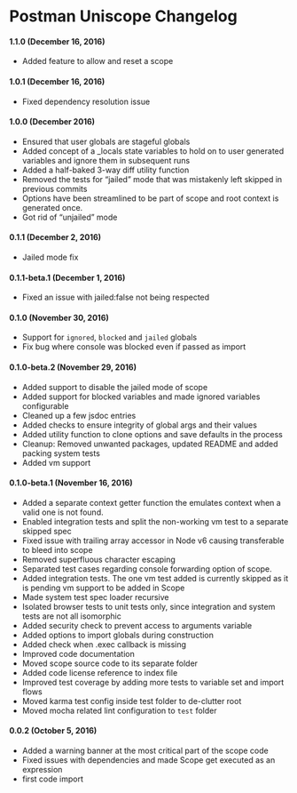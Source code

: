 # Postman Uniscope Changelog

#### 1.1.0 (December 16, 2016)
* Added feature to allow and reset a scope

#### 1.0.1 (December 16, 2016)
* Fixed dependency resolution issue

#### 1.0.0 (December 2016)
* Ensured that user globals are stageful globals
* Added concept of a _locals state variables to hold on to user generated variables and ignore them in subsequent runs
* Added a half-baked 3-way diff utility function
* Removed the tests for “jailed” mode that was mistakenly left skipped in previous commits
* Options have been streamlined to be part of scope and root context is generated once.
* Got rid of “unjailed” mode

#### 0.1.1 (December 2, 2016)
* Jailed mode fix

#### 0.1.1-beta.1 (December 1, 2016)
* Fixed an issue with jailed:false not being respected

#### 0.1.0 (November 30, 2016)
* Support for `ignored`, `blocked` and `jailed` globals
* Fix bug where console was blocked even if passed as import

#### 0.1.0-beta.2 (November 29, 2016)
* Added support to disable the jailed mode of scope
* Added support for blocked variables and made ignored variables configurable
* Cleaned up a few jsdoc entries
* Added checks to ensure integrity of global args and their values
* Added utility function to clone options and save defaults in the process
* Cleanup: Removed unwanted packages, updated README and added packing system tests
* Added vm support

#### 0.1.0-beta.1 (November 16, 2016)
* Added a separate context getter function the emulates context when a valid one is not found.
* Enabled integration tests and split the non-working vm test to a separate skipped spec
* Fixed issue with trailing array accessor in Node v6 causing transferable to bleed into scope
* Removed superfluous character escaping
* Separated test cases regarding console forwarding option of scope.
* Added integration tests. The one vm test added is currently skipped as it is pending vm support to be added in Scope
* Made system test spec loader recursive
* Isolated browser tests to unit tests only, since integration and system tests are not all isomorphic
* Added security check to prevent access to arguments variable
* Added options to import globals during construction
* Added check when .exec callback is missing
* Improved code documentation
* Moved scope source code to its separate folder
* Added code license reference to index file
* Improved test coverage by adding more tests to variable set and import flows
* Moved karma test config inside test folder to de-clutter root
* Moved mocha related lint configuration to `test` folder

#### 0.0.2 (October 5, 2016)
* Added a warning banner at the most critical part of the scope code
* Fixed issues with dependencies and made Scope get executed as an expression
* first code import
